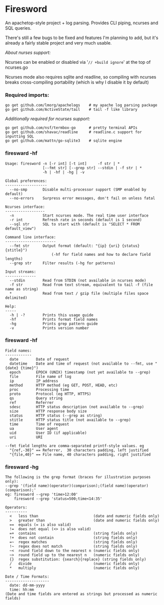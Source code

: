 # Firesword

An apachetop-style project + log parsing. Provides CLI piping, ncurses and SQL queries.

There's still a few bugs to be fixed and features I'm planning to add, but it's already a fairly stable project and very much usable.

_About nurses support:_

Ncurses can be enabled or disabled via '`// +build ignore`' at the top of ncurses.go

Ncurses mode also requires sqlite and readline, so compiling with ncurses breaks cross-compiling portability (which is why I disable it by default)

### Required imports:

    go get github.com/lmorg/apachelogs    # my apache log parsing package
    go get github.com/ActiveState/tail    # tail -f like library

_Additionally required for ncurses support:_

    go get github.com/nsf/termbox-go      # pretty terminal APIs
    go get github.com/shavac/readline     # readline.c support for inputting SQL
    go get github.com/mattn/go-sqlite3    # sqlite engine


### firesward -hf

	Usage: firesword -n [-r int] [-t int]     -f str | *
	                 [--fmt str] [--grep str] --stdin | -f str | *
	                 -h | -hf | -hg | -v

	Global preferences:
	-------------------
	  --no-smp       Disable multi-processor support (SMP enabled by default)
	  --no-errors    Surpress error messages, don't fail on unless fatal

	Ncurses interface:
	------------------
	  -n             Start ncurses mode. The real time user interface
	  -r int         Refresh rate in seconds (default is 1 second)
	  --sql str      SQL to start with (default is "SELECT * FROM default_view")

	Command line interface:
	-----------------------
	  --fmt str      Output format (default: "{ip} {uri} {status} {stitle}")
	                     (-hf for field names and how to declare field lengths)
	  --grep str     Filter results (-hg for patterns)

	Input streams:
	--------------
	  --stdin        Read from STDIN (not available in ncurses mode)
	  -f str         Read from text stream, equivalent to tail -f (file name as string)
	  *              Read from text / gzip file (multiple files space delimited)

	Help:
	-----
	  -h | -?        Prints this usage guide
	  -hf            Prints format field names
	  -hg            Prints grep pattern guide
	  -v             Prints version number


### firesward -hf

	Field names:
	------------
	  date        Date of request
	  datetime    Date and time of request (not available to --fmt, use "{date} {time}")
	  epoch       EPOCH (UNIX) timestamp (not yet available to --grep)
	  file        File name of log
	  ip          IP address
	  method      HTTP method (eg GET, POST, HEAD, etc)
	  proc        Processing time
	  proto       Protocol (eg HTTP, HTTPS)
	  qs          Query string
	  ref         Referrer
	  sdesc       HTTP status description (not available to --grep)
	  size        HTTP response body size
	  status      HTTP status (--grep as string)
	  stitle      HTTP status title (not available to --grep)
	  time        Time of request
	  ua          User agent
	  uid         User ID (if applicable)
	  uri         URI

	--fmt field lengths are comma-separated printf-style values. eg
	  "{ref,-30}" == Referrer,  30 characters padding, left justified
	  "{file,40}" == File name, 40 characters padding, right justified


### firesward -hg

	The following is the grep format (braces for illustration purposes only):
	--grep '(field name)(operator)(comparison);(field name)(operator)(comparison);'
	eg: firesword --grep 'time>12:00'
	    firesword --grep 'status=500;time<14:35'
	    
	Operators:
	----------
	  <   less than                         (date and numeric fields only)
	  >   greater than                      (date and numeric fields only)
	  ==  equals (= is also valid)
	  !=  does not equal (<> is also valid)
	  =+  contains                          (string fields only)
	  !+  does not contain                  (string fields only)
	  =~  regex matches                     (string fields only)
	  !~  regex does not match              (string fields only)
	  ~<  round field down to the nearest n (numeric fields only)
	  ~>  round field up to the nearest n   (numeric fields only)
	  {}  regex substitution: {search}{replace} (string fields only)
	  /   divide                            (numeric fields only)
	  *   multiply                          (numeric fields only)

	Date / Time Formats:
	--------------------
	  date: dd-mm-yyyy
	  time: hh:mm
	(Date and time fields are entered as strings but processed as numeric fields)
